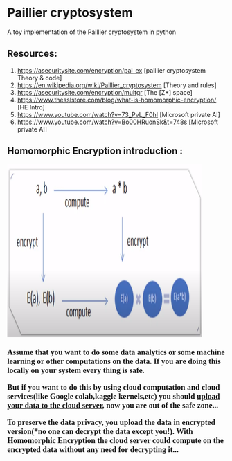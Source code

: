 # Paillier cryptosystem
A toy implementation of the Paillier cryptosystem in python

## Resources:
1. https://asecuritysite.com/encryption/pal_ex  [paillier cryptosystem Theory & code]
2. https://en.wikipedia.org/wiki/Paillier_cryptosystem [Theory and rules]
3. https://asecuritysite.com/encryption/multgr   [The [Z*] space]
4. https://www.thesslstore.com/blog/what-is-homomorphic-encryption/ [HE Intro]
5. https://www.youtube.com/watch?v=73_PvL_F0hI [Microsoft private AI]
6. https://www.youtube.com/watch?v=Bo00HRuonSk&t=748s [Microsoft private AI]

## Homomorphic Encryption introduction :
<img src="https://raw.githubusercontent.com/Alidr79/paillier-cryptosystem/main/HE_graph.png" alt="HE_use_cases" width="450" height="400">
<h3><font face="times, serif" size="4">
Assume that you want to do some data analytics or some machine learning or other computations on the data.
If you are doing this locally on your system every thing is safe.
<br>
    
But if you want to do this by using cloud computation and cloud services(like Google colab,kaggle kernels,etc) you should <u>upload your data to the cloud server</u>, now you are out of the safe zone... 
<br>
    
To preserve the data privacy, you upload the data in encrypted version(*no one can decrypt the data except you!).
With Homomorphic Encryption the cloud server could compute on the encrypted data without any need for decrypting it...
    
</font>
</h3>
